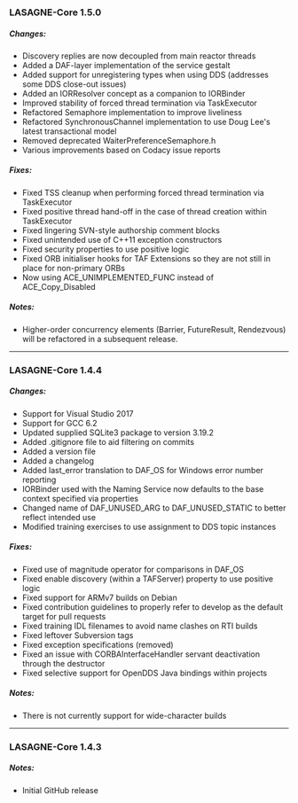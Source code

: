 ### LASAGNE-Core 1.5.0

##### Changes:
- Discovery replies are now decoupled from main reactor threads
- Added a DAF-layer implementation of the service gestalt
- Added support for unregistering types when using DDS (addresses some DDS close-out issues)
- Added an IORResolver concept as a companion to IORBinder
- Improved stability of forced thread termination via TaskExecutor
- Refactored Semaphore implementation to improve liveliness
- Refactored SynchronousChannel implementation to use Doug Lee's latest transactional model
- Removed deprecated WaiterPreferenceSemaphore.h
- Various improvements based on Codacy issue reports

##### Fixes:
- Fixed TSS cleanup when performing forced thread termination via TaskExecutor
- Fixed positive thread hand-off in the case of thread creation within TaskExecutor
- Fixed lingering SVN-style authorship comment blocks
- Fixed unintended use of C++11 exception constructors
- Fixed security properties to use positive logic
- Fixed ORB initialiser hooks for TAF Extensions so they are not still in place for non-primary ORBs
- Now using ACE_UNIMPLEMENTED_FUNC instead of ACE_Copy_Disabled

##### Notes:
- Higher-order concurrency elements (Barrier, FutureResult, Rendezvous) will be refactored in a subsequent release.
_______________________________________________________________________________

### LASAGNE-Core 1.4.4

##### Changes:
- Support for Visual Studio 2017
- Support for GCC 6.2
- Updated supplied SQLite3 package to version 3.19.2
- Added .gitignore file to aid filtering on commits
- Added a version file
- Added a changelog
- Added last_error translation to DAF_OS for Windows error number reporting
- IORBinder used with the Naming Service now defaults to the base context specified via properties
- Changed name of DAF_UNUSED_ARG to DAF_UNUSED_STATIC to better reflect intended use
- Modified training exercises to use assignment to DDS topic instances

##### Fixes:
- Fixed use of magnitude operator for comparisons in DAF_OS
- Fixed enable discovery (within a TAFServer) property to use positive logic
- Fixed support for ARMv7 builds on Debian
- Fixed contribution guidelines to properly refer to develop as the default target for pull requests
- Fixed training IDL filenames to avoid name clashes on RTI builds
- Fixed leftover Subversion tags
- Fixed exception specifications (removed)
- Fixed an issue with CORBAInterfaceHandler servant deactivation through the destructor
- Fixed selective support for OpenDDS Java bindings within projects

##### Notes:
- There is not currently support for wide-character builds
_______________________________________________________________________________

### LASAGNE-Core 1.4.3

##### Notes:
- Initial GitHub release
